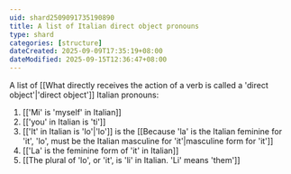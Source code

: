 ```yaml
---
uid: shard2509091735190890
title: A list of Italian direct object pronouns
type: shard
categories: [structure]
dateCreated: 2025-09-09T17:35:19+08:00
dateModified: 2025-09-15T12:36:47+08:00
---
```

A list of [[What directly receives the action of a verb is called a 'direct object'|'direct object']] Italian pronouns:
1. [['Mi' is 'myself' in Italian]]
2. [['you' in Italian is 'ti']]
3. [['It' in Italian is 'lo'|'lo']] is the [[Because 'la' is the Italian feminine for 'it', 'lo', must be the Italian masculine for 'it'|masculine form for 'it']]
4. [['La' is the feminine form of 'it' in Italian]]
5. [[The plural of 'lo', or 'it', is 'li' in Italian. 'Li' means 'them']]